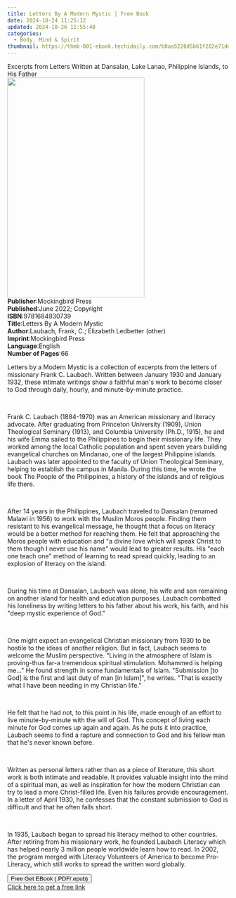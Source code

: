 ```yaml
---
title: Letters By A Modern Mystic | Free Book
date: 2024-10-24 11:25:12
updated: 2024-10-26 11:55:40
categories:
  - Body, Mind & Spirit
thumbnail: https://thmb-001-ebook.techidaily.com/b0aa5228d5b61f202e71de9bc2bfe64f4fdc319fea267589861a2fb9f3587607.jpg
---
```

<main id="book-container">
  <div class="flex flex-col">
    <div class="book-brief flex-1 py-6 px-4 sm:p-6 md:py-10 md:px-8">
      <!-- brief-->
      <div class="book-brief-main">
        Excerpts from Letters Written at Dansalan, Lake Lanao, Philippine
        Islands, to His Father
      </div>
    </div>
    <div
      class="book-meta-info flex-1 grid gap-4 col-start-1 col-end-3 row-start-1 sm:mb-6 sm:grid-cols-4 lg:gap-6 lg:col-start-2 lg:row-end-6 lg:row-span-6 lg:mb-0"
    >
      <div
        class="book-meta-info-left place-content-center mt-4 p-4 text-sm leading-6 col-start-2 col-span-2 dark:text-slate-400"
      >
        <img
          class="w-full h-500 object-cover rounded-lg sm:h-255 sm:col-span-2 lg:col-span-full"
          src="https://img-001-ebook.techidaily.com/aaa0d47a45146bda44b84a72da35dcfc545647b8ed49107c01f0aa021cd201b6.jpg"
          alt=""
          width="312"
          height="500"
        />
      </div>
      <div
        class="book-meta-info-right mt-2 col-start-1 row-start-2 col-span-3 self-center"
      >
        <!-- meta data  -->
        <div class="flex flex-col px-4 md:px-8">
          <div class="flex-1">
            <strong>Publisher</strong>:<span class="px-2"
              >Mockingbird Press</span
            >
          </div>
          <div class="flex-1">
            <strong>Published</strong>:<span class="px-2"
              >June 2022; Copyright</span
            >
          </div>
          <div class="flex-1">
            <strong>ISBN</strong>:<span class="px-2">9781684930739</span>
          </div>
          <div class="flex-1">
            <strong>Title</strong>:<span class="px-2"
              >Letters By A Modern Mystic</span
            >
          </div>
          <div class="flex-1">
            <strong>Author</strong>:<span class="px-2"
              >Laubach, Frank, C.; Elizabeth Ledbetter (other)</span
            >
          </div>
          <div class="flex-1">
            <strong>Imprint</strong>:<span class="px-2">Mockingbird Press</span>
          </div>
          <div class="flex-1">
            <strong>Language</strong>:<span class="px-2">English</span>
          </div>
          <div class="flex-1">
            <strong>Number of Pages</strong>:<span class="px-2">66</span>
          </div>
        </div>
      </div>
    </div>
    <div class="book-description flex-1 py-6 px-4 sm:p-6 md:py-10 md:px-8">
      <div class="book-description-main">
        <div accordion-content="" id="description">
          <p>
            Letters by a Modern Mystic is a collection of excerpts from the
            letters of missionary Frank C. Laubach. Written between January 1930
            and January 1932, these intimate writings show a faithful man's work
            to become closer to God through daily, hourly, and minute-by-minute
            practice.
          </p>
          <p>&nbsp;</p>
          <p>
            Frank C. Laubach (1884-1970) was an American missionary and literacy
            advocate. After graduating from Princeton University (1909), Union
            Theological Seminary (1913), and Columbia University (Ph.D., 1915),
            he and his wife Emma sailed to the Philippines to begin their
            missionary life. They worked among the local Catholic population and
            spent seven years building evangelical churches on Mindanao, one of
            the largest Philippine islands. Laubach was later appointed to the
            faculty of Union Theological Seminary, helping to establish the
            campus in Manila. During this time, he wrote the book The People of
            the Philippines, a history of the islands and of religious life
            there.
          </p>
          <p>&nbsp;</p>
          <p>
            After 14 years in the Philippines, Laubach traveled to Dansalan
            (renamed Malawi in 1956) to work with the Muslim Moros people.
            Finding them resistant to his evangelical message, he thought that a
            focus on literacy would be a better method for reaching them. He
            felt that approaching the Moros people with education and "a divine
            love which will speak Christ to them though I never use his name"
            would lead to greater results. His "each one teach one" method of
            learning to read spread quickly, leading to an explosion of literacy
            on the island.
          </p>
          <p>&nbsp;</p>
          <p>
            During his time at Dansalan, Laubach was alone, his wife and son
            remaining on another island for health and education purposes.
            Laubach combatted his loneliness by writing letters to his father
            about his work, his faith, and his "deep mystic experience of
            God."&nbsp;
          </p>
          <p>&nbsp;</p>
          <p>
            One might expect an evangelical Christian missionary from 1930 to be
            hostile to the ideas of another religion. But in fact, Laubach seems
            to welcome the Muslim perspective. "Living in the atmosphere of
            Islam is proving-thus far-a tremendous spiritual stimulation.
            Mohammed is helping me..." He found strength in some fundamentals of
            Islam. "Submission [to God] is the first and last duty of man [in
            Islam]", he writes. "That is exactly what I have been needing in my
            Christian life."
          </p>
          <p>&nbsp;</p>
          <p>
            He felt that he had not, to this point in his life, made enough of
            an effort to live minute-by-minute with the will of God. This
            concept of living each minute for God comes up again and again. As
            he puts it into practice, Laubach seems to find a rapture and
            connection to God and his fellow man that he's never known before.
          </p>
          <p>&nbsp;</p>
          <p>
            Written as personal letters rather than as a piece of literature,
            this short work is both intimate and readable. It provides valuable
            insight into the mind of a spiritual man, as well as inspiration for
            how the modern Christian can try to lead a more Christ-filled life.
            Even his failures provide encouragement. In a letter of April 1930,
            he confesses that the constant submission to God is difficult and
            that he often falls short.
          </p>
          <p>&nbsp;</p>
          <p>
            In 1935, Laubach began to spread his literacy method to other
            countries. After retiring from his missionary work, he founded
            Laubach Literacy which has helped nearly 3 million people worldwide
            learn how to read. In 2002, the program merged with Literacy
            Volunteers of America to become Pro-Literacy, which still works to
            spread the written word globally.
          </p>
        </div>
        <div class="accordion-fader"></div>
      </div>
    </div>
    <div class="book-excerpts flex-1 py-6 px-4 sm:p-6 md:py-10 md:px-8"></div>
    <div
      class="book-about-author flex-1 py-6 px-4 sm:p-6 md:py-10 md:px-8"
    ></div>
    <div class="book-free-get flex-1 py-6 px-4 sm:p-6 md:py-10 md:px-8">
      <button
        id="btn-free-get"
        class="bg-blue-500 hover:bg-blue-700 text-white font-bold py-2 px-4 rounded"
      >
        Free Get EBook (.PDF/.epub)
      </button>
      <div id="countdown-display" class="px-2 text-lg mt-2"></div>
      <a
        id="free-link"
        class="hidden bg-blue-500 hover:bg-blue-700 text-white font-bold py-2 px-4 rounded"
        href="https://www.ebooks.com/en-us/book/210595541/letters-by-a-modern-mystic/laubach-frank-c/"
        target="_blank"
        >Click here to get a free link</a
      >
    </div>
    <script>
      let countdownTime = 0;
      let countdownInterval = null;
      document
        .getElementById('btn-free-get')
        .addEventListener('click', startCountdown);
      function startCountdown() {
        countdownTime = new Date().getTime() + 60000 * 3;
        countdownInterval = setInterval(updateCountdown, 1000);
        document.getElementById('btn-free-get').disabled = true;
        document
          .getElementById('btn-free-get')
          .classList.add('bg-gray-500', 'cursor-not-allowed');
      }
      function updateCountdown() {
        let currentTime = new Date().getTime();
        let timeLeft = countdownTime - currentTime;
        let secondsLeft = Math.floor(timeLeft / 1000);
        document.getElementById('countdown-display').innerHTML =
          `Remaining time: ${secondsLeft} seconds.`;
        if (secondsLeft <= 0) {
          clearInterval(countdownInterval);
          document.getElementById('btn-free-get').classList.add('hidden');
          document.getElementById('free-link').classList.remove('hidden');
          document.getElementById('countdown-display').innerHTML = '';
        }
      }
    </script>
  </div>
</main>
